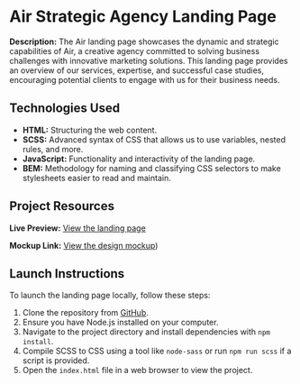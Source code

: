 Air Strategic Agency Landing Page
=================================

**Description:** The Air landing page showcases the dynamic and strategic capabilities of Air, a creative agency committed to solving business challenges with innovative marketing solutions. This landing page provides an overview of our services, expertise, and successful case studies, encouraging potential clients to engage with us for their business needs.

Technologies Used
-----------------

*   **HTML:** Structuring the web content.
*   **SCSS:** Advanced syntax of CSS that allows us to use variables, nested rules, and more.
*   **JavaScript:** Functionality and interactivity of the landing page.
*   **BEM:** Methodology for naming and classifying CSS selectors to make stylesheets easier to read and maintain.

Project Resources
-----------------

**Live Preview:** [View the landing page](https://softjey.github.io/layout_dia/)

**Mockup Link:** [View the design mockup](https://www.figma.com/file/7qwsWggv9BAxMi2VPhBuPr/Air-(formerly-Dia)))

Launch Instructions
-------------------

To launch the landing page locally, follow these steps:

1.  Clone the repository from [GitHub](https://github.com/your-repository-link).
2.  Ensure you have Node.js installed on your computer.
3.  Navigate to the project directory and install dependencies with `npm install`.
4.  Compile SCSS to CSS using a tool like `node-sass` or run `npm run scss` if a script is provided.
5.  Open the `index.html` file in a web browser to view the project.